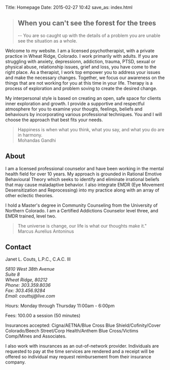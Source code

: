 Title: Homepage
Date: 2015-02-27 10:42
save_as: index.html

<div class="banner" data-parallax="scroll" data-image-src="/assets/images/fall_2.jpg">
<div class="quote">
  <blockquote><h2>When you can't see the forest for the trees</h2> <p>-- You are so caught up with the details of a problem you are unable see the situation as a whole.</p></blockquote>
</div>
</div>

<div class="container" markdown="1">
<div class="section_light" markdown="1">

Welcome to my website.  I am a licensed psychotherapist, with a private practice in Wheat Ridge, Colorado.  I work primarily with adults.  If you are struggling with anxiety, depressionn, addiction, trauma, PTSD, sexual or physical abuse, relationship issues, grief and loss, you have come to the right place.  As a therapist, I work top empower you to address your issues and make the necessary changes.  Together, we focus our awareness on the things that are not working for you at this time in your life.  Therapy is a process of exploration and problem soving to create the desired change.  

My interpersonal style is based on creating an open, safe space for clients inner exploration and growth.  I provide a supportive and respectful atmosphere for you to examine your thougts, feelings, beliefs and behaviours by incorporating various professional techniques.  You and I will choose the approach that best fits your needs.

</div>
</div>

<div class="quote">
<blockquote class="blockquote-reverse">Happiness is when what you think, what you say, and what you do are in harmony. <footer>Mohandas Gandhi</footer></blockquote>
</div>

<div markdown="1" data-parallax="scroll" data-image-src="/assets/images/fall_1.jpg">
<div class="container" markdown="1">
<div class="section_light" markdown="1">

## About

I am a licensed professional counselor and have been working in the mental health field for over 10 years.  My approach is grounded in Rational Emotive Behavioural Theory which seeks to identify and eliminate irrational beliefs that may cause maladaptive behavior.  I also integrate EMDR (Eye Movement Desensitization and Reprocessing) into my practice along with an array of other eclectic theories.  

I hold a Master's degree in Community Counseling from the University of Northern Colorado.  I am a Certified Addictions Counselor level three, and EMDR trained, level two.  

</div>
</div>
</div>

<div class="quote">
<blockquote class="blockquote-reverse">The universe is change, our life is what our thoughts make it."<footer>Marcus Aurelius Antoninus</footer></blockquote
</div>

<div class="container-fullwidth">
  <div id="contact-map" class="col-md-6"></div>
</div>

<div class="container" markdown="1">
<div class="section_light" markdown="1">

## Contact

Janet L. Couts, L.P.C., C.A.C. III

<address>
    5810 West 38th Avenue<br />
    Suite 8<br />
    Wheat Ridge, 80212
</address>

<address>
    Phone: 303.359.8036<br />
    Fax: 303.456.9284<br />
    Email: couttsj@live.com
</address>

Hours: Monday through Thursday 11:00am - 6:00pm

Fees: 100.00 a session (50 minutes)

Insurances accepted: Cigna/AETNA/Blue Cross Blue Shield/Cofinity/Cover Colorado/Beech Street/Corp Health/Anthem Blue Cross/Victims Comp/Mines and Associates.

I also work with insurances as an out-of-network provider.
Individuals are requested to pay at the time services are rendered and a receipt will be offered so individual may request reimbursement from their insurance company.

</div>
</div>


<script src="//maps.google.com/maps/api/js?sensor=false"></script>
<script>	
  function init_map() {
    var var_location = new google.maps.LatLng(39.76898,-105.06117);

    var var_mapoptions = {
        center: var_location,
        zoom: 14 
    };

    var var_marker = new google.maps.Marker({
        position: var_location,
        map: var_map,
        title:"JLC Counseling"});

    var var_map = new google.maps.Map(document.getElementById("contact-map"),
        var_mapoptions);

    var_marker.setMap(var_map);	

  }

  google.maps.event.addDomListener(window, 'load', init_map);
</script>
